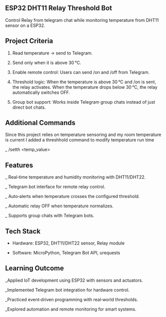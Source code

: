 ## ESP32 DHT11 Relay Threshold Bot

Control Relay from telegram chat while monitoring temperature from DHT11 sensor on a ESP32.

## Project Criteria 

1. Read temperature → send to Telegram.

2. Send only when it is above 30 °C.

3. Enable remote control: Users can send /on and /off from Telegram.

4. Threshold logic: When the temperature is above 30 °C and /on is sent, the relay activates. When the temperature drops below 30 °C, the relay automatically switches OFF.

5. Group bot support: Works inside Telegram group chats instead of just direct bot chats.

## Additional Commands 
Since this project relies on temperature sensoring and my room temperature is current I added a threshhold command to modify temperature run time

_ /setth <temp_value> 

## Features 

_ Real‑time temperature and humidity monitoring with DHT11/DHT22.

_ Telegram bot interface for remote relay control.

_ Auto‑alerts when temperature crosses the configured threshold.

_ Automatic relay OFF when temperature normalizes.

_ Supports group chats with Telegram bots.

## Tech Stack

+ Hardware: ESP32, DHT11/DHT22 sensor, Relay module

+ Software: MicroPython, Telegram Bot API, urequests

## Learning Outcome 

_Applied IoT development using ESP32 with sensors and actuators.

_Implemented Telegram bot integration for hardware control.

_Practiced event‑driven programming with real‑world thresholds.

_Explored automation and remote monitoring for smart systems.


